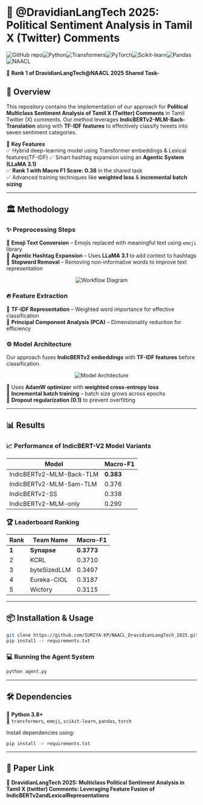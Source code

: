 # 🧠 @DravidianLangTech 2025: Political Sentiment Analysis in Tamil X (Twitter) Comments 

![GitHub repo](https://img.shields.io/badge/GitHub-Synapse-blue?logo=github)![Python](https://img.shields.io/badge/Python-3.8%2B-blue?logo=python)![Transformers](https://img.shields.io/badge/🤗_Transformers-HuggingFace-yellow?logo=huggingface)![PyTorch](https://img.shields.io/badge/PyTorch-Deep_Learning-red?logo=pytorch)![Scikit-learn](https://img.shields.io/badge/Scikit--Learn-Machine_Learning-orange?logo=scikit-learn)![Pandas](https://img.shields.io/badge/Pandas-Data_Processing-lightblue?logo=pandas)![NAACL](https://img.shields.io/badge/NAACL-2025-ff69b4?logo=academia) 

🚀 **Rank 1 of DravidianLangTech@NAACL 2025 Shared Task-**  

## 📌 Overview
This repository contains the implementation of our approach for **Political Multiclass Sentiment Analysis of Tamil X (Twitter) Comments** in Tamil Twitter (X) comments. Our method leverages **IndicBERTv2-MLM-Back-Translation** along with **TF-IDF features** to effectively classify tweets into seven sentiment categories.

🔹 **Key Features**  
✅ Hybrid deep-learning model using Transformer embeddings & Lexical features(TF-IDF)
✅ Smart hashtag expansion using an **Agentic System (LLaMA 3.1)**  
✅ **Rank 1 with Macro F1 Score: 0.38** in the shared task  
✅ Advanced training techniques like **weighted loss** & **incremental batch sizing**  

---

## 🏛 Methodology  
### ✨ Preprocessing Steps  
🔹 **Emoji Text Conversion** – Emojis replaced with meaningful text using `emoji` library  
🔹 **Agentic Hashtag Expansion** – Uses **LLaMA 3.1** to add context to hashtags  
🔹 **Stopword Removal** – Removing non-informative words to improve text representation  

<p align="center">
  <img src="https://github.com/user-attachments/assets/6e04ef85-2bc4-49be-a9e2-44ead374a544" alt="Workflow Diagram">
</p>

### 🔥 Feature Extraction  
📌 **TF-IDF Representation** – Weighted word importance for effective classification  
📌 **Principal Component Analysis (PCA)** – Dimensionality reduction for efficiency  

### ⚙️ Model Architecture  
Our approach fuses **IndicBERTv2 embeddings** with **TF-IDF features** before classification.  

<p align="center">
  <img src="https://github.com/user-attachments/assets/dee737ab-4956-4de0-8ae7-6468fc2ed21a" alt="Model Architecture">
</p>


 

🔹 Uses **AdamW optimizer** with **weighted cross-entropy loss**  
🔹 **Incremental batch training** – batch size grows across epochs  
🔹 **Dropout regularization (0.1)** to prevent overfitting  

---

## 📊 Results  

### 📈 **Performance of IndicBERT-V2 Model Variants**
| Model | Macro-F1 |
|---|---|
| IndicBERTv2-MLM-Back-TLM | **0.383** |
| IndicBERTv2-MLM-Sam-TLM | 0.376 |
| IndicBERTv2-SS | 0.338 |
| IndicBERTv2-MLM-only | 0.290 |

### 🏆 **Leaderboard Ranking**
| Rank | Team Name | Macro-F1 |
|---|---|---|
| **1** | **Synapse** | **0.3773** |
| 2 | KCRL | 0.3710 |
| 3 | byteSizedLLM | 0.3497 |
| 4 | Eureka-CIOL | 0.3187 |
| 5 | Wictory | 0.3115 |

---

## 📦 Installation & Usage  
```bash
git clone https://github.com/SURIYA-KP/NAACL_DravidianLangTech_2025.git
pip install -r requirements.txt
```

### 💻 **Running the Agent System**
```bash
python agent.py
```

---

## 🛠 Dependencies
📌 **Python 3.8+**  
📌 `transformers`, `emoji`, `scikit-learn`, `pandas`, `torch`  

Install dependencies using:  
```bash
pip install -r requirements.txt
```

---

## 🤝 Paper Link
📖 **DravidianLangTech 2025: Multiclass Political Sentiment
 Analysis in Tamil X (twitter) Comments: Leveraging Feature Fusion of
 IndicBERTv2andLexicalRepresentations**


